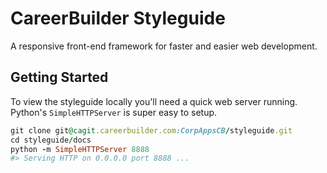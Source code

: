 # CareerBuilder Styleguide

A responsive front-end framework for faster and easier web development. 

## Getting Started

To view the styleguide locally you'll need a quick web server running. Python's `SimpleHTTPServer` is super easy to setup.

```ruby
git clone git@cagit.careerbuilder.com:CorpAppsCB/styleguide.git
cd styleguide/docs
python -m SimpleHTTPServer 8888
#> Serving HTTP on 0.0.0.0 port 8888 ...
```